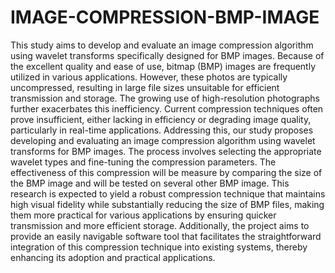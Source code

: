 # IMAGE-COMPRESSION-BMP-IMAGE


This study aims to develop and evaluate an image compression algorithm using wavelet transforms specifically designed for BMP images. Because of the excellent quality and ease of use, bitmap (BMP) images are frequently utilized in various applications. However, these photos are typically uncompressed, resulting in large file sizes unsuitable for efficient transmission and storage. The growing use of high-resolution photographs further exacerbates this inefficiency. Current compression techniques often prove insufficient, either lacking in efficiency or degrading image quality, particularly in real-time applications. Addressing this, our study proposes developing and evaluating an image compression algorithm using wavelet transforms for BMP images. The process involves selecting the appropriate wavelet types and fine-tuning the compression parameters. The effectiveness of this compression will be measure by comparing the size of the BMP image and will be tested on several other BMP image. This research is expected to yield a robust compression technique that maintains high visual fidelity while substantially reducing the size of BMP files, making them more practical for various applications by ensuring quicker transmission and more efficient storage. Additionally, the project aims to provide an easily navigable software tool that facilitates the straightforward integration of this compression technique into existing systems, thereby enhancing its adoption and practical applications.
